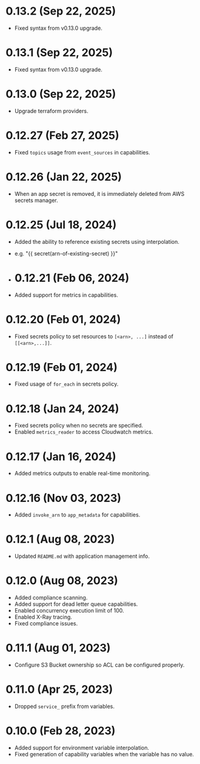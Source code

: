 # 0.13.2 (Sep 22, 2025)
* Fixed syntax from v0.13.0 upgrade.

# 0.13.1 (Sep 22, 2025)
* Fixed syntax from v0.13.0 upgrade.

# 0.13.0 (Sep 22, 2025)
* Upgrade terraform providers.

# 0.12.27 (Feb 27, 2025)
* Fixed `topics` usage from `event_sources` in capabilities.

# 0.12.26 (Jan 22, 2025)
* When an app secret is removed, it is immediately deleted from AWS secrets manager.

# 0.12.25 (Jul 18, 2024)
* Added the ability to reference existing secrets using interpolation.
* e.g. "{{ secret(arn-of-existing-secret) }}"

* # 0.12.21 (Feb 06, 2024)
* Added support for metrics in capabilities.

# 0.12.20 (Feb 01, 2024)
* Fixed secrets policy to set resources to `[<arn>, ...]` instead of `[[<arn>,...]]`.

# 0.12.19 (Feb 01, 2024)
* Fixed usage of `for_each` in secrets policy.

# 0.12.18 (Jan 24, 2024)
* Fixed secrets policy when no secrets are specified.
* Enabled `metrics_reader` to access Cloudwatch metrics.

# 0.12.17 (Jan 16, 2024)
* Added metrics outputs to enable real-time monitoring.

# 0.12.16 (Nov 03, 2023)
* Added `invoke_arn` to `app_metadata` for capabilities.

# 0.12.1 (Aug 08, 2023)
* Updated `README.md` with application management info.

# 0.12.0 (Aug 08, 2023)
* Added compliance scanning.
* Added support for dead letter queue capabilities.
* Enabled concurrency execution limit of 100.
* Enabled X-Ray tracing.
* Fixed compliance issues.

# 0.11.1 (Aug 01, 2023)
* Configure S3 Bucket ownership so ACL can be configured properly.

# 0.11.0 (Apr 25, 2023)
* Dropped `service_` prefix from variables.

# 0.10.0 (Feb 28, 2023)
* Added support for environment variable interpolation.
* Fixed generation of capability variables when the variable has no value.
